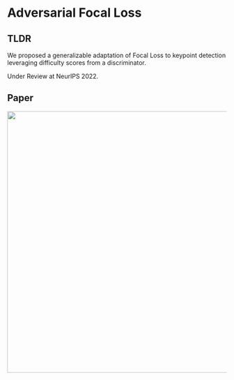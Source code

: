 # Adversarial Focal Loss

## TLDR
We proposed a generalizable adaptation of Focal Loss to keypoint detection leveraging difficulty scores from a discriminator.

Under Review at NeurIPS 2022.

## Paper
<img src="./paper/AFL_20220519.pdf" width="600"/>

<!-- <embed src="/paper/AFL_20220519.pdf" type="application/pdf">
 -->
<!-- <object data="paper/AFL_20220519.pdf" width="1000" height="1000" type='application/pdf'></object>
 -->
